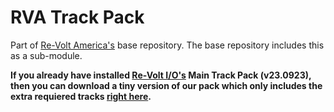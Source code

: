 RVA Track Pack
===

Part of [Re-Volt America's](https://github.com/Re-Volt-America/rva) base repository.
The base repository includes this as a sub-module.

**If you already have installed [Re-Volt I/O's](https://re-volt.io/downloads/packs) Main Track Pack (v23.0923), then you can download a tiny version of our pack which only includes the extra requiered tracks [right here](https://www.dropbox.com/scl/fi/rbt9v7zlt0ax90gvvpatw/rva_tracks-io_add-on.zip?rlkey=1xd4dc9861crsbc2rli0y2n6d&dl=1).**